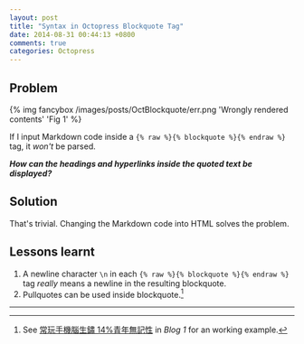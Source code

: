 ```yaml
---
layout: post
title: "Syntax in Octopress Blockquote Tag"
date: 2014-08-31 00:44:13 +0800
comments: true
categories: Octopress
---
```


Problem
---

{% img fancybox /images/posts/OctBlockquote/err.png 'Wrongly rendered contents' 'Fig 1' %}

If I input Markdown code inside a
`{% raw %}{% blockquote %}{% endraw %}` tag, it *won't* be parsed.

***How can the headings and hyperlinks inside the quoted text be
displayed?***

<!-- more -->

Solution
---

That's trivial.  Changing the Markdown code into HTML solves the
problem.

Lessons learnt
---

1. A newline character `\n` in each
`{% raw %}{% blockquote %}{% endraw %}` tag *really* means a newline
in the resulting blockquote.
2. Pullquotes can be used inside blockquote.[^1]

---
[^1]:
    See [常玩手機腦生鏽 14%青年無記性][eg] in *Blog 1* for an working
    example.

[eg]: /blog/2014/06/14/electronic-gadgets-and-absent-mindedness/
